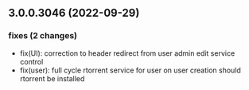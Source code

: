 ## 3.0.0.3046 (2022-09-29)

### fixes (2 changes)

- fix(UI): correction to header redirect from user admin edit service control
- fix(user): full cycle rtorrent service for user on user creation should rtorrent be installed

